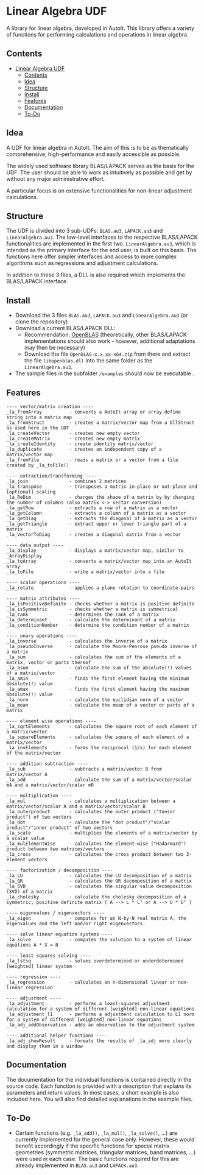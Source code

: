 # Linear Algebra UDF

A library for linear algebra, developed in AutoIt. This library offers a variety of functions for performing calculations and operations in linear algebra.

## Contents

- [Linear Algebra UDF](#linear-algebra-udf)
	- [Contents](#contents)
	- [Idea](#idea)
	- [Structure](#structure)
	- [Install](#install)
	- [Features](#features)
	- [Documentation](#documentation)
	- [To-Do](#to-do)

## Idea

A UDF for linear algebra in AutoIt.
The aim of this is to be as thematically comprehensive, high-performance and easily accessible as possible.

The widely used software library BLAS/LAPACK serves as the basis for the UDF.
The user should be able to work as intuitively as possible and get by without any major administrative effort.

A particular focus is on extensive functionalities for non-linear adjustment calculations.

## Structure
The UDF is divided into 3 sub-UDFs: `BLAS.au3`, `LAPACK.au3` and `LinearAlgebra.au3`.
The low-level interfaces to the respective BLAS/LAPACK functionalities are implemented in the first two.
`LinearAlgebra.au3`, which is intended as the primary interface for the end user, is built on this basis.
The functions here offer simpler interfaces and access to more complex algorithms such as regressions and adjustment calculations.

In addition to these 3 files, a DLL is also required which implements the BLAS/LAPACK interface.

## Install

* Download the 3 files `BLAS.au3`, `LAPACK.au3` and `LinearAlgebra.au3` (or clone the repository)
* Download a current BLAS/LAPACK DLL:
  * Recommendation: [OpenBLAS](https://github.com/OpenMathLib/OpenBLAS/releases) (theoretically, other BLAS/LAPACK implementations should also work - however, additional adaptations may then be necessary)
  * Download the file `OpenBLAS-x.x.xx-x64.zip` from there and extract the file `libopenblas.dll` into the same folder as the `LinearAlgebra.au3`.
* The sample files in the subfolder `/examples` should now be executable .

## Features
```
---- vector/matrix creation ----
_la_fromArray          - converts a AutoIt array or array define string into a matrix map
_la_fromStruct         - creates a matrix/vector map from a DllStruct as used here in the UDF
_la_createVector       - creates new empty vector
_la_createMatrix       - creates new empty matrix
_la_createIdentity     - create identity matrix/vector
_la_duplicate          - creates an independent copy of a matrix/vector map
_la_fromFile           - reads a matrix or a vector from a file created by _la_toFile()

---- extraction/transforming ----
_la_join               - combines 2 matrices
_la_transpose          - transposes a matrix in-place or out-place and [optional] scaling
_la_ReDim              - changes the shape of a matrix by by changing the number of columns (also matrix <-> vector conversion)
_la_getRow             - extracts a row of a matrix as a vector
_la_getColumn          - extracts a column of a matrix as a vector
_la_getDiag            - extracts the diagonal of a matrix as a vector
_la_getTriangle        - extract upper or lower triangle part of a matrix
_la_VectorToDiag       - creates a diagonal matrix from a vector

---- data output ----
_la_display            - displays a matrix/vector map, similar to _ArrayDisplay
_la_toArray            - converts a matrix/vector map into an AutoIt array
_la_toFile             - write a matrix/vector into a file

---- scalar operations ----
_la_rotate             - applies a plane rotation to coordinate-pairs

---- matrix attributes ----
_la_isPositiveDefinite - checks whether a matrix is positive definite
_la_isSymmetric        - checks whether a matrix is symmetrical
_la_rank               - determines the rank of a matrix
_la_determinant        - calculate the determinant of a matrix
_la_conditionNumber    - determine the condition number of a matrix

---- unary operations ----
_la_inverse            - calculates the inverse of a matrix
_la_pseudoInverse      - calculate the Moore-Penrose pseudo inverse of a matrix
_la_sum                - calculates the sum of the elements of a matrix, vector or parts thereof
_la_asum               - calculate the sum of the absolute(!) values of a matrix/vector
_la_amin               - finds the first element having the minimum absolute(!) value
_la_amax               - finds the first element having the maximum absolute(!) value
_la_norm               - calculate the euclidian norm of a vector
_la_mean               - calculate the mean of a vector or parts of a matrix

---- element wise operations ----
_la_sqrtElements       - calculates the square root of each element of a matrix/vector
_la_squareElements     - calculates the square of each element of a matrix/vector
_la_invElements        - forms the reciprocal (1/x) for each element of the matrix/vector

---- addition subtraction ----
_la_sub                - subtracts a matrix/vector B from matrix/vector A
_la_add                - calculate the sum of a matrix/vector/scalar mA and a matrix/vector/scalar mB

---- multiplication ----
_la_mul                - calculates a multiplication between a matrix/vector/scalar A and a matrix/vector/scalar B
_la_outerproduct       - calculates the outer product ("tensor product") of two vectors
_la_dot                - calculate the "dot product"/"scalar product"/"inner product" of two vectors
_la_scale              - multiplies the elements of a matrix/vector by a scalar value
_la_mulElementWise     - calculates the element-wise ("Hadarmard") product between two matrices/vectors
_la_cross              - calculates the cross product between two 3-element vectors

---- factorization / decomposition ----
_la_LU                 - calculates the LU decomposition of a matrix
_la_QR                 - calculates the QR decomposition of a matrix
_la_SVD                - calculates the singular value decomposition (SVD) of a matrix
_la_cholesky           - calculate the cholesky decomposition of a symmetric, positive definite matrix ( A --> L * Lᵀ or A --> U * Uᵀ )

---- eigenvalues / eigenvectors ----
_la_eigen              - computes for an N-by-N real matrix A, the eigenvalues and the left and/or right eigenvectors.

---- solve linear equation systems ----
_la_solve              - computes the solution to a system of linear equations A * X = B

---- least squares solving ----
_la_lstsq              - solves overdetermined or underdetermined [weighted] linear system

---- regression ----
_la_regression         - calculates an n-dimensional linear or non-linear regression

---- adjustment ----
_la_adjustment         - performs a least-squares adjustment calculation for a system of different [weighted] non-linear equations
_la_adjustment_l1      - performs a adjustment calculation to L1 norm for a system of different [weighted] non-linear equations
_la_adj_addObservation - adds an observation to the adjustment system

---- additional helper functions ----
_la_adj_showResult     - formats the results of _la_adj more clearly and display them in a window
```

## Documentation
The documentation for the individual functions is contained directly in the source code. Each function is provided with a description that explains its parameters and return values. In most cases, a short example is also included here. You will also find detailed explanations in the example files.

## To-Do
* Certain functions (e.g. `_la_add()`, `_la_mul()`, `_la_solve()`, ...) are currently implemented for the general case only. However, these would benefit accordingly if the specific functions for special matrix geometries (symmetric matrices, triangular matrices, band matrices, ...) were used in each case. The basic functions required for this are already implemented in `BLAS.au3` and `LAPACK.au3`.